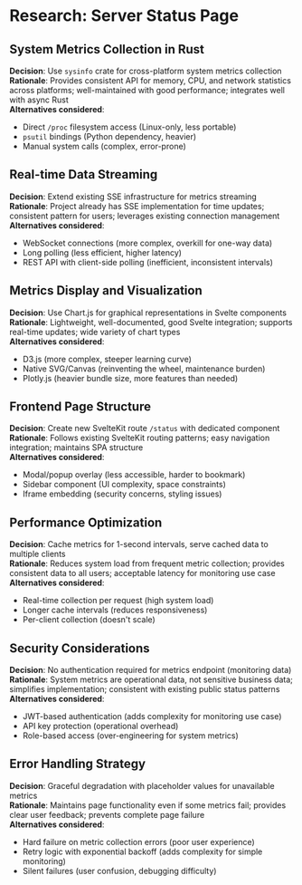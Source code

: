 # Research: Server Status Page

## System Metrics Collection in Rust

**Decision**: Use `sysinfo` crate for cross-platform system metrics collection  
**Rationale**: Provides consistent API for memory, CPU, and network statistics across platforms; well-maintained with good performance; integrates well with async Rust  
**Alternatives considered**: 
- Direct `/proc` filesystem access (Linux-only, less portable)
- `psutil` bindings (Python dependency, heavier)
- Manual system calls (complex, error-prone)

## Real-time Data Streaming

**Decision**: Extend existing SSE infrastructure for metrics streaming  
**Rationale**: Project already has SSE implementation for time updates; consistent pattern for users; leverages existing connection management  
**Alternatives considered**:
- WebSocket connections (more complex, overkill for one-way data)
- Long polling (less efficient, higher latency)
- REST API with client-side polling (inefficient, inconsistent intervals)

## Metrics Display and Visualization

**Decision**: Use Chart.js for graphical representations in Svelte components  
**Rationale**: Lightweight, well-documented, good Svelte integration; supports real-time updates; wide variety of chart types  
**Alternatives considered**:
- D3.js (more complex, steeper learning curve)
- Native SVG/Canvas (reinventing the wheel, maintenance burden)
- Plotly.js (heavier bundle size, more features than needed)

## Frontend Page Structure

**Decision**: Create new SvelteKit route `/status` with dedicated component  
**Rationale**: Follows existing SvelteKit routing patterns; easy navigation integration; maintains SPA structure  
**Alternatives considered**:
- Modal/popup overlay (less accessible, harder to bookmark)
- Sidebar component (UI complexity, space constraints)
- Iframe embedding (security concerns, styling issues)

## Performance Optimization

**Decision**: Cache metrics for 1-second intervals, serve cached data to multiple clients  
**Rationale**: Reduces system load from frequent metric collection; provides consistent data to all users; acceptable latency for monitoring use case  
**Alternatives considered**:
- Real-time collection per request (high system load)
- Longer cache intervals (reduces responsiveness)
- Per-client collection (doesn't scale)

## Security Considerations

**Decision**: No authentication required for metrics endpoint (monitoring data)  
**Rationale**: System metrics are operational data, not sensitive business data; simplifies implementation; consistent with existing public status patterns  
**Alternatives considered**:
- JWT-based authentication (adds complexity for monitoring use case)
- API key protection (operational overhead)
- Role-based access (over-engineering for system metrics)

## Error Handling Strategy

**Decision**: Graceful degradation with placeholder values for unavailable metrics  
**Rationale**: Maintains page functionality even if some metrics fail; provides clear user feedback; prevents complete page failure  
**Alternatives considered**:
- Hard failure on metric collection errors (poor user experience)
- Retry logic with exponential backoff (adds complexity for simple monitoring)
- Silent failures (user confusion, debugging difficulty)